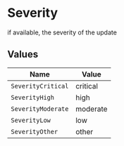 # Severity

if available, the severity of the update


## Values

| Name               | Value              |
| ------------------ | ------------------ |
| `SeverityCritical` | critical           |
| `SeverityHigh`     | high               |
| `SeverityModerate` | moderate           |
| `SeverityLow`      | low                |
| `SeverityOther`    | other              |